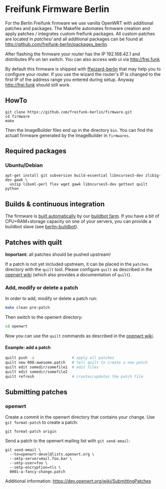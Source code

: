 # Freifunk Firmware Berlin

For the Berlin Freifunk firmware we use vanilla OpenWRT with additional patches
and packages. The Makefile automates firmware
creation and apply patches / integrates custom freifunk packages. All custom
patches are located in *patches/* and all additional packages can be found at
http://github.com/freifunk-berlin/packages_berlin.

After flashing the firmware your router has the IP 192.168.42.1 and distributes IPs on lan switch. You can also access web ui via http://frei.funk

By default this firmware is shipped with [ffwizard-berlin](https://github.com/freifunk-berlin/packages-berlin/tree/master/utils/luci-app-ffwizard-berlin) that may help you to configure your router. If you use the wizard the router's IP is changed to the first IP of the address range you entered during setup. Anyway http://frei.funk should still work.

## HowTo

```
git clone https://github.com/freifunk-berlin/firmware.git
cd firmware
make
```

Then the ImageBuilder files end up in the directory `bin`. You can find the
actuall firmware generated by the ImageBuilder in `firmwares`.

## Required packages
### Ubuntu/Debian
```
apt-get install git subversion build-essential libncurses5-dev zlib1g-dev gawk \
  unzip libxml-perl flex wget gawk libncurses5-dev gettext quilt python
```
## Builds & continuous integration

The firmware is [built
automatically](http://ubildbot.berlin.freifunk.net/one_line_per_build) by our [buildbot farm](http://buildbot.berlin.freifunk.net/buildslaves). If you have a bit of CPU+RAM+storage capacity on one of your servers, you can provide a buildbot slave (see [berlin-buildbot](https://github.com/freifunk/berlin-buildbot)).

## Patches with quilt

**Important:** all patches should be pushed upstream!

If a patch is not yet included upstream, it can be placed in the `patches` directory with the `quilt` tool. Please configure `quilt` as described in the [openwrt wiki](http://wiki.openwrt.org/doc/devel/patches) (which also provides a documentation of `quilt`).

### Add, modify or delete a patch

In order to add, modify or delete a patch run:
```bash
make clean pre-patch
```
Then switch to the openwrt directory:
```bash
cd openwrt
```
Now you can use the `quilt` commands as described in the [openwrt wiki](http://wiki.openwrt.org/doc/devel/patches).

#### Example: add a patch
```bash
quilt push -a                 # apply all patches
quilt new 008-awesome.patch   # tell quilt to create a new patch
quilt edit somedir/somefile1  # edit files
quilt edit somedir/somefile2
quilt refresh                 # creates/updates the patch file
```

## Submitting patches

### openwrt

Create a commit in the openwrt directory that contains your change. Use `git
format-patch` to create a patch:

```
git format-patch origin
```

Send a patch to the openwrt mailing list with `git send-email`:

```
git send-email \
  --to=openwrt-devel@lists.openwrt.org \
  --smtp-server=mail.foo.bar \
  --smtp-user=foo \
  --smtp-encryption=tls \
  0001-a-fancy-change.patch
```

Additional information: https://dev.openwrt.org/wiki/SubmittingPatches
